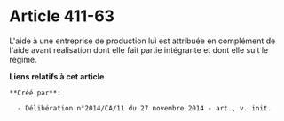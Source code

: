 # Article 411-63

L'aide à une entreprise de production lui est attribuée en complément de l'aide avant réalisation dont elle fait partie
intégrante et dont elle suit le régime.

**Liens relatifs à cet article**

	**Créé par**:

	  - Délibération n°2014/CA/11 du 27 novembre 2014 - art., v. init.
